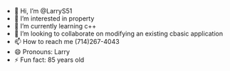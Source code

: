 - 👋 Hi, I’m @LarryS51
- 👀 I’m interested in property
- 🌱 I’m currently learning c++
- 💞️ I’m looking to collaborate on modifying an existing cbasic application
- 📫 How to reach me (714)267-4043
- 😄 Pronouns: Larry
- ⚡ Fun fact: 85 years old

<!---
LarryS51/LarryS51 is a ✨ special ✨ repository because its `README.md` (this file) appears on your GitHub profile.
You can click the Preview link to take a look at your changes.
--->
